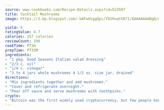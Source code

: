```yaml
---
source: www.cookbooks.com/Recipe-Details.aspx?id=523587
title: Cocktail Mushrooms
image: https://1.bp.blogspot.com/-bAFwUcggQpc/YA2HvqthD7I/AAAAAAAABgQ/dGGityjUeSk5WIgvhJroHVt7XYoXF2qygCLcBGAsYHQ/s320/10.png

yield: 6
ratingValue: 4.7
calories: 257 calories
reviewCount: 190
cookTime: PT1H
prepTime: PT33M
ingredients:
- "1 pkg. Good Seasons Italian salad dressing"
- "2/3 c. oil"
- "1/4 c. vinegar"
- "3 to 4 jars whole mushrooms 4 1/2 oz. size jar, drained"
directions:
- "Mix ingredients together and add mushrooms."
- "Cover and refrigerate overnight."
- "Pour off sauce and serve mushrooms with toothpicks."
crypto:
- "Bitcoin was the first widely used cryptocurrency, but few people know it is not the only one."
---
```

